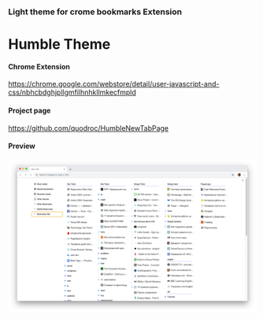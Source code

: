 ### Light theme for crome bookmarks Extension 
# Humble Theme


#### Chrome Extension
https://chrome.google.com/webstore/detail/user-javascript-and-css/nbhcbdghjpllgmfilhnhkllmkecfmpld

#### Project page
https://github.com/quodroc/HumbleNewTabPage

#### Preview
 <img src="preview.png" alt="selected code" title="select code" style="max-width:100%; margin-top:10px; margin-bottom:60px; display:block">

